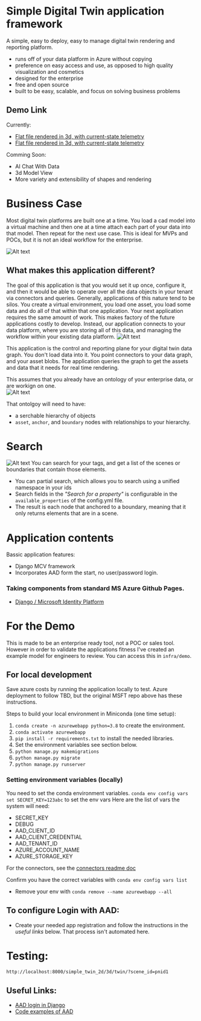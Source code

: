 # Simple Digital Twin application framework
A simple, easy to deploy, easy to manage digital twin rendering and reporting platform. 
* runs off of your data platform in Azure without copying
* preference on easy access and use, as opposed to high quality visualization and cosmetics
* designed for the enterprise
* free and open source
* built to be easy, scalable, and focus on solving business problems

## Demo Link
Currently:
* [Flat file rendered in 3d, with current-state telemetry](https://app-simple-digital-twin.azurewebsites.net/simple_twin_2d/3d/twin/?boundary_id=boundary17529430240082)
* [Flat file rendered in 3d, with current-state telemetry](https://app-simple-digital-twin.azurewebsites.net/simple_twin_2d/2d/twin/?boundary_id=boundary17529430240082)

Comming Soon:
* AI Chat With Data
* 3d Model View
* More variety and extensibility of shapes and rendering


# Business Case
Most digital twin platforms are built one at a time. You load a cad model into a virtual machine and then one at a time attach each part of your data into that model. Then repeat for the next use case. This is ideal for MVPs and POCs, but it is not an ideal workflow for the enterprise. 

![Alt text](/docs/images/reasoning.png?raw=true "business case")

## What makes this application different? 
The goal of this application is that you would set it up once, configure it, and then it would be able to operate over all the data objects in your tenant via connectors and queries. Generally, applications of this nature tend to be silos. You create a virtual environment, you load one asset, you load some data and do all of that within that one application. Your next application requires the same amount of work. This makes factory of the future applications costly to develop. Instead, our application connects to your data platform, where you are storing all of this data, and managing the workflow within your existing data platform. 
![Alt text](/docs/images/dataflow.png?raw=true "data flow")


This application is the control and reporting plane for your digital twin data graph. You don't load data into it. You point connectors to your data graph, and your asset blobs. The application queries the graph to get the assets and data that it needs for real time rendering. 

This assumes that you already have an ontology of your enterprise data, or are workign on one.  
![Alt text](/docs/images/ontology_example.png?raw=true "business case")

That ontolgoy will need to have:
* a serchable hierarchy of objects
* `asset`, `anchor`, and `boundary` nodes with relationships to your hierarchy.

# Search
![Alt text](/docs/images/search.png?raw=true "search feature")
You can search for your tags, and get a list of the scenes or boundaries that contain those elements. 
* You can partial search, which allows you to search using a unified namespace in your ids
* Search fields in the _"Search for a property"_ is configurable in the `available_properties` of the config.yml file.
* The result is each node that anchored to a boundary, meaning that it only returns elements that are in a scene.


# Application contents
Bassic application features:
* Django MCV framework
* Incorporates AAD form the start, no user/password login. 
 




### Taking components from standard MS Azure Github Pages.
* [Django / Microsoft Identity Platform](https://github.com/Azure-Samples/ms-identity-python-django-tutorial)


# For the Demo
This is made to be an enterprise ready tool, not a POC or sales tool. However in order to validate the applications fitness I've created an example model for engineers to review. You can access this in `infra/demo`. 


## For local development
Save azure costs by running the application locally to test. Azure deployment to follow TBD, but the original MSFT repo above has these instructions. 


Steps to build your local environment in Miniconda (one time setup):
1. `conda create -n azurewebapp python=3.8` to create the environment.
2. `conda activate azurewebapp`
3. `pip install -r requirements.txt` to install the needed libraries. 
4. Set the environment variables see section below.
5. `python manage.py makemigrations`
6. `python manage.py migrate`
7. `python manage.py runserver`

### Setting environment variables (locally)
You need to set the conda environment variables.
`conda env config vars set SECRET_KEY=123abc` to set the env vars
Here are the list of vars the system will need:
* SECRET_KEY
* DEBUG
* AAD_CLIENT_ID
* AAD_CLIENT_CREDENTIAL
* AAD_TENANT_ID
* AZURE_ACCOUNT_NAME
* AZURE_STORAGE_KEY

For the connectors, see the [connectors readme doc](./connectors/connectors.md)


Confirm you have the correct variables with `conda env config vars list`

* Remove your env with `conda remove --name azurewebapp --all`

## To configure Login with AAD:
* Create your needed app registration and follow the instructions in the _useful links_ below. That process isn't automated here.

# Testing: 
`http://localhost:8000/simple_twin_2d/3d/twin/?scene_id=pnid1`


## Useful Links: 
* [AAD login in Django](https://learn.microsoft.com/en-us/training/modules/msid-django-web-app-sign-in/) 
* [Code examples of AAD](https://github.com/Azure-Samples/ms-identity-python-django-tutorial/blob/main/1-Authentication/sign-in/Sample/settings.py)